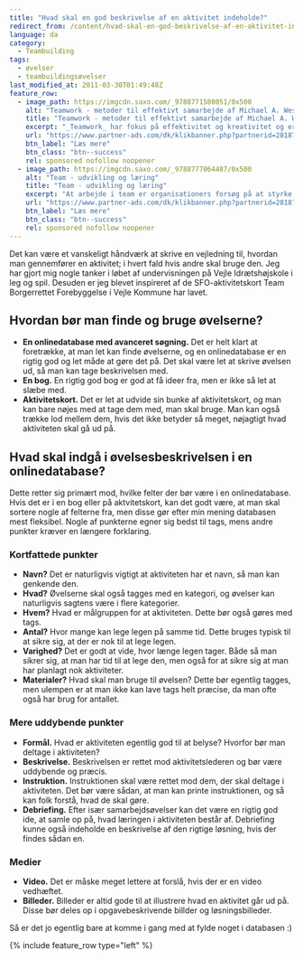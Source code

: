 ```yaml
---
title: "Hvad skal en god beskrivelse af en aktivitet indeholde?"
redirect_from: /content/hvad-skal-en-god-beskrivelse-af-en-aktivitet-indeholde
language: da
category:
  - Teambuilding
tags:
  - øvelser
  - teambuildingsøvelser
last_modified_at: 2011-03-30T01:49:48Z
feature_row:
  - image_path: https://imgcdn.saxo.com/_9788771580051/0x500
    alt: "Teamwork - metoder til effektivt samarbejde af Michael A. West"
    title: "Teamwork - metoder til effektivt samarbejde af Michael A. West"
    excerpt: "_Teamwork_ har fokus på effektivitet og kreativitet og er for alle, der på den ene eller anden måde bruger teamwork i deres dagligdag. Bogen er fyldt med praktiske eksempler og teori, der kan hjælpe et team med at opstille mål og opnå dem."
    url: "https://www.partner-ads.com/dk/klikbanner.php?partnerid=28187&bannerid=43264&htmlurl=https://www.saxo.com/dk/teamwork_michael-a-west_haeftet_9788771580051"
    btn_label: "Læs mere"
    btn_class: "btn--success"
    rel: sponsored nofollow noopener
  - image_path: https://imgcdn.saxo.com/_9788777064487/0x500
    alt: "Team - udvikling og læring"
    title: "Team - udvikling og læring"
    excerpt: "At arbejde i team er organisationers forsøg på at styrke udvikling af faglige og personlige potentialer og kompetencer. Bogens formål er at give svar på, hvordan udvikling og læring i team kan blive en succes, fx om sporten er en passende metafor til at fremme teamudvikling og læring og forståelse af samarbejde samt om team på arbejdspladsen kan skabe nye fortællinger om medarbejdernes måde at se på samarbejde og gensidig udvikling."
    url: "https://www.partner-ads.com/dk/klikbanner.php?partnerid=28187&bannerid=43264&htmlurl=https://www.saxo.com/dk/team-udvikling-og-laering_morten-bertelsen-red-reinhard-stelter-red_haeftet_9788777064487"
    btn_label: "Læs mere"
    btn_class: "btn--success"
    rel: sponsored nofollow noopener
---
```


Det kan være et vanskeligt håndværk at skrive en vejledning til, hvordan man gennemfører en aktivitet; i hvert fald hvis andre skal bruge den. Jeg har gjort mig nogle tanker i løbet af undervisningen på Vejle Idrætshøjskole i leg og spil. Desuden er jeg blevet inspireret af de SFO-aktivitetskort Team Borgerrettet Forebyggelse i Vejle Kommune har lavet.

Hvordan bør man finde og bruge øvelserne?
-----------------------------------------

- **En onlinedatabase med avanceret søgning.** Det er helt klart at foretrække, at man let kan finde øvelserne, og en onlinedatabase er en rigtig god og let måde at gøre det på. Det skal være let at skrive øvelsen ud, så man kan tage beskrivelsen med.
- **En bog.** En rigtig god bog er god at få ideer fra, men er ikke så let at slæbe med.
- **Aktivitetskort.** Det er let at udvide sin bunke af aktivitetskort, og man kan bare nøjes med at tage dem med, man skal bruge. Man kan også trække lod mellem dem, hvis det ikke betyder så meget, nøjagtigt hvad aktiviteten skal gå ud på.

Hvad skal indgå i øvelsesbeskrivelsen i en onlinedatabase?
----------------------------------------------------------

Dette retter sig primært mod, hvilke felter der bør være i en onlinedatabase. Hvis det er i en bog eller på aktvitetskort, kan det godt være, at man skal sortere nogle af felterne fra, men disse gør efter min mening databasen mest fleksibel. Nogle af punkterne egner sig bedst til tags, mens andre punkter kræver en længere forklaring.

### Kortfattede punkter

- **Navn?** Det er naturligvis vigtigt at aktiviteten har et navn, så man kan genkende den.
- **Hvad?** Øvelserne skal også tagges med en kategori, og øvelser kan naturligvis sagtens være i flere kategorier.
- **Hvem?** Hvad er målgruppen for at aktiviteten. Dette bør også gøres med tags.
- **Antal?** Hvor mange kan lege legen på samme tid. Dette bruges typisk til at sikre sig, at der er nok til at lege legen.
- **Varighed?** Det er godt at vide, hvor længe legen tager. Både så man sikrer sig, at man har tid til at lege den, men også for at sikre sig at man har planlagt nok aktiviteter.
- **Materialer?** Hvad skal man bruge til øvelsen? Dette bør egentlig tagges, men ulempen er at man ikke kan lave tags helt præcise, da man ofte også har brug for antallet.

### Mere uddybende punkter

- **Formål.** Hvad er aktiviteten egentlig god til at belyse? Hvorfor bør man deltage i aktiviteten?
- **Beskrivelse.** Beskrivelsen er rettet mod aktivitetslederen og bør være uddybende og præcis.
- **Instruktion.** Instruktionen skal være rettet mod dem, der skal deltage i aktiviteten. Det bør være sådan, at man kan printe instruktionen, og så kan folk forstå, hvad de skal gøre.
- **Debriefing.** Efter især samarbejdsøvelser kan det være en rigtig god ide, at samle op på, hvad læringen i aktiviteten består af. Debriefing kunne også indeholde en beskrivelse af den rigtige løsning, hvis der findes sådan en.

### Medier

- **Video.** Det er måske meget lettere at forslå, hvis der er en video vedhæftet.
- **Billeder.** Billeder er altid gode til at illustrere hvad en aktivitet går ud på. Disse bør deles op i opgavebeskrivende billder og løsningsbilleder.

Så er det jo egentlig bare at komme i gang med at fylde noget i databasen :)

{% include feature_row type="left" %}

